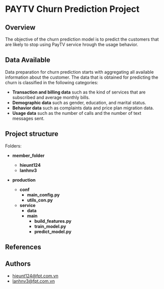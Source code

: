 # PAYTV Churn Prediction Project   

## Overview
The objective of the churn prediction model is to predict the customers that are likely to stop using PayTV service hrough the usage behavior.

## Data Available
Data preparation for churn prediction starts with aggregating all available information about the customer. 
The data that is obtained for predicting the churn is classified in the following categories:

* **Transaction and billing data** such as the kind of services that are subscribed and average monthly bills.
* **Demographic data** such as gender, education, and marital status.
* **Behavior data** such as complaints data and price plan migration data.
* **Usage data** such as the number of calls and the number of text messages sent.
 
 
## Project structure
 


Folders:
* **member_folder** 
    * **hieunt124** 
    * **lanhnv3** 
    
* **production** 
    * **conf** 
        * **main_config.py** 
        * **utils_con.py**  
    * **service**   
        * **data**  
        * **main**  
            * **build_features.py**
            * **train_model.py**
            * **predict_model.py**
    
     


## References

## Authors

- [hieunt124@fpt.com.vn](hieunt124@fpt.com.vn)
- [lanhnv3@fpt.com.vn](lanhnv3@fpt.com.vn)
